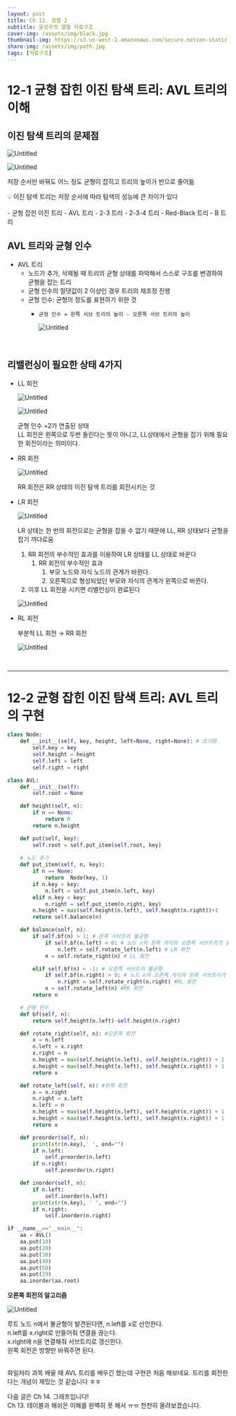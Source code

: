 ```yaml
---
layout: post
title: Ch 12. 정렬 2
subtitle: 윤성우의 열혈 자료구조
cover-img: /assets/img/black.jpg
thumbnail-img: https://s3.us-west-2.amazonaws.com/secure.notion-static.com/4ad0d30f-c2e9-4bac-a1a1-a2277a672fae/Untitled.png?X-Amz-Algorithm=AWS4-HMAC-SHA256&X-Amz-Content-Sha256=UNSIGNED-PAYLOAD&X-Amz-Credential=AKIAT73L2G45EIPT3X45%2F20221211%2Fus-west-2%2Fs3%2Faws4_request&X-Amz-Date=20221211T195114Z&X-Amz-Expires=86400&X-Amz-Signature=19a8338fcc03e75a3a0c00fb8d61dd1b6b3832c4e2e16d2c9a5af6091fd0f5d8&X-Amz-SignedHeaders=host&response-content-disposition=filename%3D%22Untitled.png%22&x-id=GetObject
share-img: /assets/img/path.jpg
tags: [자료구조]
---
```


# 12-1 균형 잡힌 이진 탐색 트리: AVL 트리의 이해

## 이진 탐색 트리의 문제점

![Untitled](https://s3.us-west-2.amazonaws.com/secure.notion-static.com/4ad0d30f-c2e9-4bac-a1a1-a2277a672fae/Untitled.png?X-Amz-Algorithm=AWS4-HMAC-SHA256&X-Amz-Content-Sha256=UNSIGNED-PAYLOAD&X-Amz-Credential=AKIAT73L2G45EIPT3X45%2F20221211%2Fus-west-2%2Fs3%2Faws4_request&X-Amz-Date=20221211T195114Z&X-Amz-Expires=86400&X-Amz-Signature=19a8338fcc03e75a3a0c00fb8d61dd1b6b3832c4e2e16d2c9a5af6091fd0f5d8&X-Amz-SignedHeaders=host&response-content-disposition=filename%3D%22Untitled.png%22&x-id=GetObject)

![Untitled](https://s3.us-west-2.amazonaws.com/secure.notion-static.com/cad386d1-62d4-41f9-9db6-1b9b2e701bbb/Untitled.png?X-Amz-Algorithm=AWS4-HMAC-SHA256&X-Amz-Content-Sha256=UNSIGNED-PAYLOAD&X-Amz-Credential=AKIAT73L2G45EIPT3X45%2F20221211%2Fus-west-2%2Fs3%2Faws4_request&X-Amz-Date=20221211T195128Z&X-Amz-Expires=86400&X-Amz-Signature=10f650277a9353a5d70b75c9dbf34057f717c217580dd302ba70ee59e1b87b7b&X-Amz-SignedHeaders=host&response-content-disposition=filename%3D%22Untitled.png%22&x-id=GetObject)

저장 순서만 바꿔도 어느 정도 균형이 잡히고 트리의 높이가 반으로 줄어듦

<aside>
💡 이진 탐색 트리는 저장 순서에 따라 탐색의 성능에 큰 차이가 있다
</aside>
<br>
- 균형 잡힌 이진 트리
    - AVL 트리
    - 2-3 트리
    - 2-3-4 트리
    - Red-Black 트리
    - B 트리

<br>

## AVL 트리와 균형 인수

- AVL 트리
    - 노드가 추가, 삭제될 때 트리의 균형 상태를 파악해서 스스로 구조를 변경하여 균형을 잡는 트리
    - 균형 인수의 절댓값이 2 이상인 경우 트리의 재조정 진행
    - 균형 인수: 균형의 정도를 표현하기 위한 것
        - `균형 인수 = 왼쪽 서브 트리의 높이 - 오른쪽 서브 트리의 높이`
            
            ![Untitled](https://s3.us-west-2.amazonaws.com/secure.notion-static.com/b1dfa232-3572-4c0c-9e62-3de948ebe265/Untitled.png?X-Amz-Algorithm=AWS4-HMAC-SHA256&X-Amz-Content-Sha256=UNSIGNED-PAYLOAD&X-Amz-Credential=AKIAT73L2G45EIPT3X45%2F20221211%2Fus-west-2%2Fs3%2Faws4_request&X-Amz-Date=20221211T195313Z&X-Amz-Expires=86400&X-Amz-Signature=057926430acf36b0bc6b505693047468d234ccee45cfef1bd634d2a0656f7dcc&X-Amz-SignedHeaders=host&response-content-disposition=filename%3D%22Untitled.png%22&x-id=GetObject)
     
<br>

## 리밸런싱이 필요한 상태 4가지

- LL 회전
    
    ![Untitled](https://s3.us-west-2.amazonaws.com/secure.notion-static.com/433266b3-940b-4607-b87e-b36fd1d30b58/Untitled.png?X-Amz-Algorithm=AWS4-HMAC-SHA256&X-Amz-Content-Sha256=UNSIGNED-PAYLOAD&X-Amz-Credential=AKIAT73L2G45EIPT3X45%2F20221211%2Fus-west-2%2Fs3%2Faws4_request&X-Amz-Date=20221211T195346Z&X-Amz-Expires=86400&X-Amz-Signature=9766df21538d17c8f1dfaa0f5a53adc31fa2098bf0b52dd1748336bf93451781&X-Amz-SignedHeaders=host&response-content-disposition=filename%3D%22Untitled.png%22&x-id=GetObject)
    
    ![Untitled](https://s3.us-west-2.amazonaws.com/secure.notion-static.com/fb3e58d5-1aa3-4cfe-acec-77e88686210a/Untitled.png?X-Amz-Algorithm=AWS4-HMAC-SHA256&X-Amz-Content-Sha256=UNSIGNED-PAYLOAD&X-Amz-Credential=AKIAT73L2G45EIPT3X45%2F20221211%2Fus-west-2%2Fs3%2Faws4_request&X-Amz-Date=20221211T195358Z&X-Amz-Expires=86400&X-Amz-Signature=1dd1521ed75f73bcf799225f0759d0fea5e81054bcd0de0fa45e8f8b5a7574fc&X-Amz-SignedHeaders=host&response-content-disposition=filename%3D%22Untitled.png%22&x-id=GetObject)
    
    균형 인수 +2가 연출된 상태  
    LL 회전은 왼쪽으로 두번 돌린다는 뜻이 아니고, LL상태에서 균형을 잡기 위해 필요한 회전이라는 의미이다.  
    
- RR 회전
    
    ![Untitled](https://s3.us-west-2.amazonaws.com/secure.notion-static.com/e77dbeef-6c8d-4487-841b-0f5572c17b13/Untitled.png?X-Amz-Algorithm=AWS4-HMAC-SHA256&X-Amz-Content-Sha256=UNSIGNED-PAYLOAD&X-Amz-Credential=AKIAT73L2G45EIPT3X45%2F20221211%2Fus-west-2%2Fs3%2Faws4_request&X-Amz-Date=20221211T195421Z&X-Amz-Expires=86400&X-Amz-Signature=9ec09b93c492ed926d4906fcc6979d1a5844904231c3279955431942a44849fd&X-Amz-SignedHeaders=host&response-content-disposition=filename%3D%22Untitled.png%22&x-id=GetObject)
    
    RR 회전은 RR 상태의 이진 탐색 트리를 회전시키는 것
    
- LR 회전
    
    ![Untitled](https://s3.us-west-2.amazonaws.com/secure.notion-static.com/33f8c4a1-3e75-4072-875e-3f3dcb4fe9c9/Untitled.png?X-Amz-Algorithm=AWS4-HMAC-SHA256&X-Amz-Content-Sha256=UNSIGNED-PAYLOAD&X-Amz-Credential=AKIAT73L2G45EIPT3X45%2F20221211%2Fus-west-2%2Fs3%2Faws4_request&X-Amz-Date=20221211T195438Z&X-Amz-Expires=86400&X-Amz-Signature=856f96314dff421dedb0484e1cab8bf14fefad2f798c4b526177897104e54444&X-Amz-SignedHeaders=host&response-content-disposition=filename%3D%22Untitled.png%22&x-id=GetObject)
    
    LR 상태는 한 번의 회전으로는 균형을 잡을 수 없기 때문에 LL, RR 상태보다 균형을 잡기 까다로움
    
    1. RR 회전의 부수적인 효과를 이용하여 LR 상태를 LL 상태로 바꾼다
        1. RR 회전의 부수적인 효과
            1. 부모 노드와 자식 노드의 관계가 바뀐다.
            2. 오른쪽으로 형성되었던 부모와 자식의 관계가 왼쪽으로 바뀐다.
    2. 이후 LL 회전을 시키면 리밸런싱이 완료된다
    
    ![Untitled](https://s3.us-west-2.amazonaws.com/secure.notion-static.com/4284d44a-13f9-4a93-9760-dfadf2d07dd9/Untitled.png?X-Amz-Algorithm=AWS4-HMAC-SHA256&X-Amz-Content-Sha256=UNSIGNED-PAYLOAD&X-Amz-Credential=AKIAT73L2G45EIPT3X45%2F20221211%2Fus-west-2%2Fs3%2Faws4_request&X-Amz-Date=20221211T195503Z&X-Amz-Expires=86400&X-Amz-Signature=51f4e2130933d45d18d0b0a170e818de0e81f5a4889dd3e47c7de7eb29667cf7&X-Amz-SignedHeaders=host&response-content-disposition=filename%3D%22Untitled.png%22&x-id=GetObject)
    
- RL 회전
    
    부분적 LL 회전 → RR 회전
    
    ![Untitled](https://s3.us-west-2.amazonaws.com/secure.notion-static.com/0a6c6cd6-80ed-48d9-b053-7e46e7628f99/Untitled.png?X-Amz-Algorithm=AWS4-HMAC-SHA256&X-Amz-Content-Sha256=UNSIGNED-PAYLOAD&X-Amz-Credential=AKIAT73L2G45EIPT3X45%2F20221211%2Fus-west-2%2Fs3%2Faws4_request&X-Amz-Date=20221211T195558Z&X-Amz-Expires=86400&X-Amz-Signature=ccf7bc2a584c80d685a7fdbf82422d61235e49f2300b72fdd9fe2ee80e900c6c&X-Amz-SignedHeaders=host&response-content-disposition=filename%3D%22Untitled.png%22&x-id=GetObject)

<br>

---

# 12-2 균형 잡힌 이진 탐색 트리: AVL 트리의 구현

```python
class Node:
    def __init__(self, key, height, left=None, right=None): # 초기화
        self.key = key
        self.height = height
        self.left = left
        self.right = right

class AVL:
    def __init__(self):
        self.root = None

    def height(self, n):
        if n == None:
            return 0
        return n.height

    def put(self, key):
        self.root = self.put_item(self.root, key)
	
    # 노드 추가
    def put_item(self, n, key):
        if n == None:
            return  Node(key, 1)
        if n.key > key:
            n.left = self.put_item(n.left, key)
        elif n.key < key:
            n.right = self.put_item(n.right, key)
        n.height = max(self.height(n.left), self.height(n.right))+1
        return self.balance(n)

    def balance(self, n):
        if self.bf(n) > 1: # 왼쪽 서브트리 불균형
            if self.bf(n.left) < 0: # 노드 n의 왼쪽 자식의 오른쪽 서브트리가 높은 경우
                n.left = self.rotate_left(n.left) # LR 회전
            n = self.rotate_right(n) # LL 회전

        elif self.bf(n) < -1: # 오른쪽 서브트리 불균형
            if self.bf(n.right) > 0: # 노드 n의 오른쪽 자식의 왼쪽 서브트리가 높은 경우
                n.right = self.rotate_right(n.right) #RL 회전
            n = self.rotate_left(n) #RR 회전
        return n

	# 균형 인수
    def bf(self, n):
        return self.height(n.left)-self.height(n.right)

    def rotate_right(self, n): #오른쪽 회전
        x = n.left
        n.left = x.right
        x.right = n
        n.height = max(self.height(n.left), self.height(n.right)) + 1
        x.height = max(self.height(x.left), self.height(x.right)) + 1
        return x

    def rotate_left(self, n): #왼쪽 회전
        x = n.right
        n.right = x.left
        x.left = n
        n.height = max(self.height(n.left), self.height(n.right)) + 1
        x.height = max(self.height(x.left), self.height(x.right)) + 1
        return x

    def preorder(self, n):
        print(str(n.key),' ', end="")
        if n.left:
            self.preorder(n.left)
        if n.right:
            self.preorder(n.right)

    def inorder(self, n):
        if n.left:
            self.inorder(n.left)
        print(str(n.key), ' ', end="")
        if n.right:
            self.inorder(n.right)

if __name__=="__main__":
    aa = AVL()
    aa.put(10)
    aa.put(20)
    aa.put(30)
    aa.put(40)
    aa.put(50)
    aa.put(29)
    aa.inorder(aa.root)
```

**오른쪽 회전의 알고리즘**

![Untitled](https://img1.daumcdn.net/thumb/R1280x0/?scode=mtistory2&fname=https%3A%2F%2Fblog.kakaocdn.net%2Fdn%2Fcn4hn7%2FbtrSIo2RerN%2FQPJF9WJmnZAyIplgOXpdZ0%2Fimg.png)

루트 노드 n에서 불균형이 발견된다면, n.left를 x로 선언한다.  
n.left를 x.right로 만들어줘 연결을 끊는다.  
x.right에 n을 연결해줘 서브트리로 갱신한다.   
왼쪽 회전은 방향만 바꿔주면 된다.  

<br>
화일처리 과목 배울 때 AVL 트리를 배우긴 했는데 구현은 처음 해보네요.  
트리를 회전한다는 개념이 재밌는 것 같습니다 ㅎㅎ  
  
다음 글은 Ch 14. 그래프입니다!  
Ch 13. 테이블과 해쉬은 이해를 완벽히 못 해서 ㅠㅠ 천천히 올려보겠습니다.  

<br>